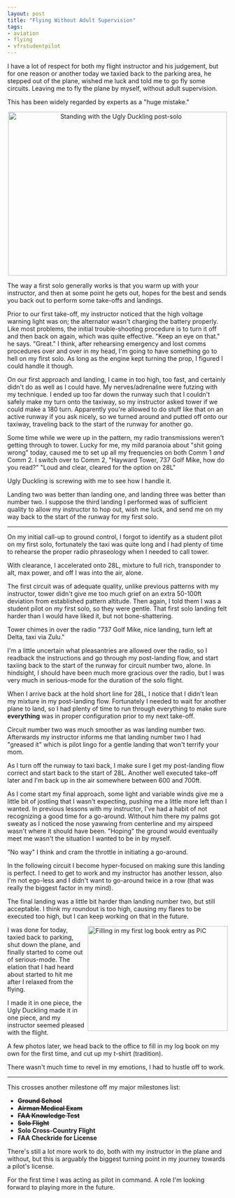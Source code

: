 ```yaml
---
layout: post
title: "Flying Without Adult Supervision"
tags:
- aviation
- flying
- vfrstudentpilot
---
```


I have a lot of respect for both my flight instructor and his judgement, but
for one reason or another today we taxied back to the parking area, he stepped
out of the plane, wished me luck and told me to go fly some circuits. Leaving
me to fly the plane by myself, without adult supervision.

This has been widely regarded by experts as a "huge mistake."

<center><a href="http://www.flickr.com/photos/agentdero/9098837540/"
title="Standing with the Ugly Duckling post-solo by agentdero, on Flickr"><img
src="http://farm4.staticflickr.com/3713/9098837540_1ac4a2051e.jpg" width="500"
height="375" alt="Standing with the Ugly Duckling post-solo"></a></center>

The way a first solo generally works is that you warm up with your instructor,
and then at some point he gets out, hopes for the best and sends you back out to
perform some take-offs and landings.

Prior to our first take-off, my instructor noticed that the high voltage
warning light was on; the alternator wasn't charging the battery properly. Like
most problems, the initial trouble-shooting procedure is to turn it off and
then back on again, which was quite effective. "Keep an eye on that." he
says. "Great." I think, after rehearsing emergency and lost comms procedures over and over
in my head, I'm going to have something go to hell on my first solo. As long as
the engine kept turning the prop, I figured I could handle it though.


On our first approach and landing, I came in too high, too fast, and certainly
didn't do as well as I could have. My nerves/adrenaline were futzing with my
technique. I ended up too far down the runway such that I couldn't safely make my
turn onto the taxiway, so my instructor asked tower if we could make a
180 turn. Apparently you're allowed to do stuff like that on an active runway
if you ask nicely, so we turned around and putted off onto our taxiway,
traveling back to the start of the runway for another go.

Some time while we were up in the pattern, my radio transmissions weren't
getting through to tower. Lucky for me, my mild paranoia about "shit going
wrong" today, caused me to set up all my frequencies on both Comm 1 *and* Comm 2.
I switch over to Comm 2, "Hayward Tower, 737 Golf Mike, how do you read?"
"Loud and clear, cleared for the option on 28L"

Ugly Duckling is screwing with me to see how I handle it.

Landing two was better than landing one, and landing three was better than
number two. I suppose the third landing I performed was of sufficient quality
to allow my instructor to hop out, wish me luck, and send me on my way back to
the start of the runway for my first solo.

----

On my initial call-up to ground control, I forgot to identify as a student
pilot on my first solo, fortunately the taxi was quite long and I had plenty of
time to rehearse the proper radio phraseology when I needed to call tower.



With clearance, I accelerated onto 28L, mixture to full rich, transponder to
alt, max power, and off I was into the air, alone.

The first circuit was of adequate quality, unlike previous patterns with my
instructor, tower didn't give me too much grief on an extra 50-100ft deviation
from established pattern altitude. Then again, I told them I was a student
pilot on my first solo, so they were gentle. That first solo landing felt
harder than I would have liked it, but not bone-shattering.

Tower chimes in over the radio "737 Golf Mike, nice landing, turn left at
Delta, taxi via Zulu."

I'm a little uncertain what pleasantries are allowed over the radio, so I
readback the instructions and go through my post-landing flow, and start
taxiing back to the start of the runway for circuit number two, alone. In
hindsight, I should have been much more gracious over the radio, but I was very
much in serious-mode for the duration of the solo flight.

When I arrive back at the hold short line for 28L, I notice that I didn't lean
my mixture in my post-landing flow. Fortunately I needed to wait for another
plane to land, so I had plenty of time to run through everything to make sure
**everything** was in proper configuration prior to my next take-off.



Circuit number two was much smoother as was landing number two. Afterwards my
instructor informs me that landing number two I had "greased it" which is pilot
lingo for a gentle landing that won't terrify your mom.


As I turn off the runway to taxi back, I make sure I get my post-landing flow
correct and start back to the start of 28L. Another well executed take-off
later and I'm back up in the air somewhere between 600 and 700ft.

As I come start my final approach, some light and variable winds give me a
little bit of jostling that I wasn't expecting, pushing me a little more left
than I wanted. In previous lessons with my instructor, I've had a habit of not
recognizing a good time for a go-around. Without him there my palms got sweaty
as I noticed the nose yawwing from centerline and my airspeed wasn't where it
should have been. "Hoping" the ground would eventually meet me wasn't the
situation I wanted to be in by myself.

"No way" I think and cram the throttle in initiating a go-around.


In the following circuit I become hyper-focused on making sure this landing is
perfect. I need to get to work and my instructor has another lesson, also I'm
not ego-less and I didn't want to go-around twice in a row (that was really the
biggest factor in my mind).


The final landing was a little bit harder than landing number two, but still
acceptable. I think my roundout is too high, causing my flares to be executed
too high, but I can keep working on that in the future.

<a href="http://www.flickr.com/photos/agentdero/9098837406/" title="Filling in
my first log book entry as PiC"><img
src="http://farm8.staticflickr.com/7305/9098837406_3a1947dc34_n.jpg"
width="320" height="240" alt="Filling in my first log book entry as PiC" align="right"></a>


I was done for today, taxied back to parking, shut down the plane, and finally
started to come out of serious-mode. The elation that I had heard about started
to hit me after I relaxed from the flying.

I made it in one piece, the Ugly Duckling made it in one piece, and my
instructor seemed pleased with the flight.

A few photos later, we head back to the office to fill in my log book on my own
for the first time, and cut up my t-shirt (tradition).


There wasn't much time to revel in my emotions, I had to hustle off to work.


----

This crosses another milestone off my major milestones list:

<ul>
 <li><strong><strike>Ground School</strike></strong></li>
 <li><strong><strike>Airman Medical Exam</strike></strong></li>
 <li><strong><strike>FAA Knowledge Test</strike></strong></li>
 <li><strong><strike>Solo Flight</strike></strong></li>
 <li><strong>Solo Cross-Country Flight</strong></li>
 <li><strong>FAA Checkride for License</strong></li>
</ul>


There's still a lot more work to do, both with my instructor in the plane and
without, but this is arguably the biggest turning point in my journey towards a
pilot's license.

For the first time I was acting as pilot in command. A role I'm looking forward
to playing more in the future.



